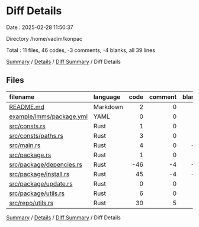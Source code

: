 # Diff Details

Date : 2025-02-28 11:50:37

Directory /home/vadim/konpac

Total : 11 files,  46 codes, -3 comments, -4 blanks, all 39 lines

[Summary](results.md) / [Details](details.md) / [Diff Summary](diff.md) / Diff Details

## Files
| filename | language | code | comment | blank | total |
| :--- | :--- | ---: | ---: | ---: | ---: |
| [README.md](/README.md) | Markdown | 2 | 0 | 0 | 2 |
| [example/lmms/package.yml](/example/lmms/package.yml) | YAML | 0 | 0 | 1 | 1 |
| [src/consts.rs](/src/consts.rs) | Rust | 1 | 0 | 0 | 1 |
| [src/consts/paths.rs](/src/consts/paths.rs) | Rust | 3 | 0 | 2 | 5 |
| [src/main.rs](/src/main.rs) | Rust | 4 | 0 | -2 | 2 |
| [src/package.rs](/src/package.rs) | Rust | 1 | 0 | 0 | 1 |
| [src/package/depencies.rs](/src/package/depencies.rs) | Rust | -46 | -4 | -9 | -59 |
| [src/package/install.rs](/src/package/install.rs) | Rust | 45 | -4 | -6 | 35 |
| [src/package/update.rs](/src/package/update.rs) | Rust | 0 | 0 | 1 | 1 |
| [src/package/utils.rs](/src/package/utils.rs) | Rust | 6 | 0 | 4 | 10 |
| [src/repo/utils.rs](/src/repo/utils.rs) | Rust | 30 | 5 | 5 | 40 |

[Summary](results.md) / [Details](details.md) / [Diff Summary](diff.md) / Diff Details